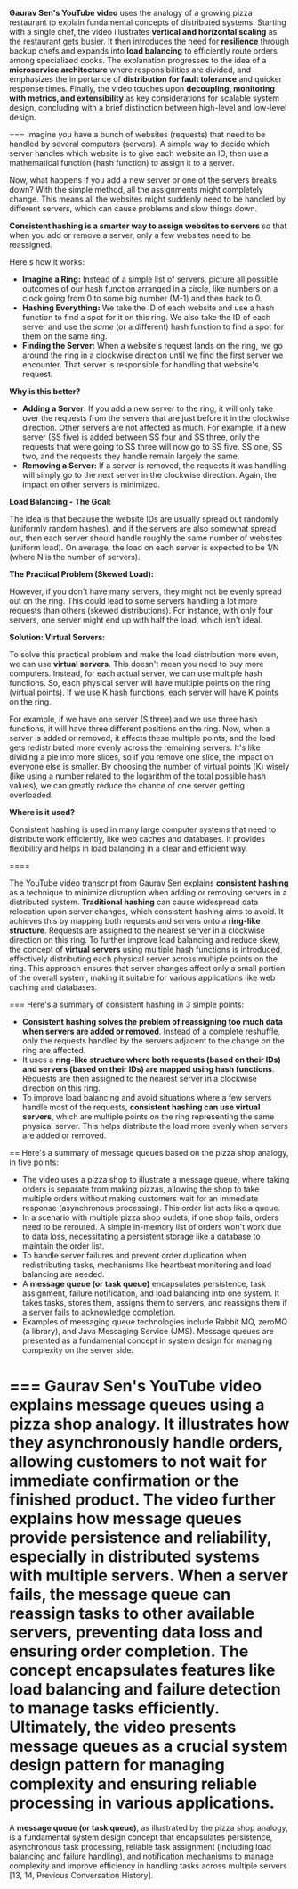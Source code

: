 **Gaurav Sen's YouTube video** uses the analogy of a growing pizza restaurant to explain fundamental concepts of distributed systems. Starting with a single chef, the video illustrates **vertical and horizontal scaling** as the restaurant gets busier. It then introduces the need for **resilience** through backup chefs and expands into **load balancing** to efficiently route orders among specialized cooks. The explanation progresses to the idea of a **microservice architecture** where responsibilities are divided, and emphasizes the importance of **distribution for fault tolerance** and quicker response times. Finally, the video touches upon **decoupling, monitoring with metrics, and extensibility** as key considerations for scalable system design, concluding with a brief distinction between high-level and low-level design.

===
Imagine you have a bunch of websites (requests) that need to be handled by several computers (servers). A simple way to decide which server handles which website is to give each website an ID, then use a mathematical function (hash function) to assign it to a server.

Now, what happens if you add a new server or one of the servers breaks down? With the simple method, all the assignments might completely change. This means all the websites might suddenly need to be handled by different servers, which can cause problems and slow things down.

**Consistent hashing is a smarter way to assign websites to servers** so that when you add or remove a server, only a few websites need to be reassigned.

Here's how it works:

*   **Imagine a Ring:** Instead of a simple list of servers, picture all possible outcomes of our hash function arranged in a circle, like numbers on a clock going from 0 to some big number (M-1) and then back to 0.
*   **Hashing Everything:** We take the ID of each website and use a hash function to find a spot for it on this ring. We also take the ID of each server and use the *same* (or a different) hash function to find a spot for them on the same ring.
*   **Finding the Server:** When a website's request lands on the ring, we go around the ring in a clockwise direction until we find the first server we encounter. That server is responsible for handling that website's request.

**Why is this better?**

*   **Adding a Server:** If you add a new server to the ring, it will only take over the requests from the servers that are just before it in the clockwise direction. Other servers are not affected as much. For example, if a new server (SS five) is added between SS four and SS three, only the requests that were going to SS three will now go to SS five. SS one, SS two, and the requests they handle remain largely the same.
*   **Removing a Server:** If a server is removed, the requests it was handling will simply go to the next server in the clockwise direction. Again, the impact on other servers is minimized.

**Load Balancing - The Goal:**

The idea is that because the website IDs are usually spread out randomly (uniformly random hashes), and if the servers are also somewhat spread out, then each server should handle roughly the same number of websites (uniform load). On average, the load on each server is expected to be 1/N (where N is the number of servers).

**The Practical Problem (Skewed Load):**

However, if you don't have many servers, they might not be evenly spread out on the ring. This could lead to some servers handling a lot more requests than others (skewed distributions). For instance, with only four servers, one server might end up with half the load, which isn't ideal.

**Solution: Virtual Servers:**

To solve this practical problem and make the load distribution more even, we can use **virtual servers**. This doesn't mean you need to buy more computers. Instead, for each actual server, we can use multiple hash functions. So, each physical server will have multiple points on the ring (virtual points). If we use K hash functions, each server will have K points on the ring.

For example, if we have one server (S three) and we use three hash functions, it will have three different positions on the ring. Now, when a server is added or removed, it affects these multiple points, and the load gets redistributed more evenly across the remaining servers. It's like dividing a pie into more slices, so if you remove one slice, the impact on everyone else is smaller. By choosing the number of virtual points (K) wisely (like using a number related to the logarithm of the total possible hash values), we can greatly reduce the chance of one server getting overloaded.

**Where is it used?**

Consistent hashing is used in many large computer systems that need to distribute work efficiently, like web caches and databases. It provides flexibility and helps in load balancing in a clear and efficient way.

====

The YouTube video transcript from Gaurav Sen explains **consistent hashing** as a technique to minimize disruption when adding or removing servers in a distributed system. **Traditional hashing** can cause widespread data relocation upon server changes, which consistent hashing aims to avoid. It achieves this by mapping both requests and servers onto a **ring-like structure**. Requests are assigned to the nearest server in a clockwise direction on this ring. To further improve load balancing and reduce skew, the concept of **virtual servers** using multiple hash functions is introduced, effectively distributing each physical server across multiple points on the ring. This approach ensures that server changes affect only a small portion of the overall system, making it suitable for various applications like web caching and databases.


===
Here's a summary of consistent hashing in 3 simple points:

*   **Consistent hashing solves the problem of reassigning too much data when servers are added or removed**. Instead of a complete reshuffle, only the requests handled by the servers adjacent to the change on the ring are affected.
*   It uses a **ring-like structure where both requests (based on their IDs) and servers (based on their IDs) are mapped using hash functions**. Requests are then assigned to the nearest server in a clockwise direction on this ring.
*   To improve load balancing and avoid situations where a few servers handle most of the requests, **consistent hashing can use virtual servers**, which are multiple points on the ring representing the same physical server. This helps distribute the load more evenly when servers are added or removed.

==
Here's a summary of message queues based on the pizza shop analogy, in five points:

*   The video uses a pizza shop to illustrate a message queue, where taking orders is separate from making pizzas, allowing the shop to take multiple orders without making customers wait for an immediate response (asynchronous processing). This order list acts like a queue.
*   In a scenario with multiple pizza shop outlets, if one shop fails, orders need to be rerouted. A simple in-memory list of orders won't work due to data loss, necessitating a persistent storage like a database to maintain the order list.
*   To handle server failures and prevent order duplication when redistributing tasks, mechanisms like heartbeat monitoring and load balancing are needed.
*   A **message queue (or task queue)** encapsulates persistence, task assignment, failure notification, and load balancing into one system. It takes tasks, stores them, assigns them to servers, and reassigns them if a server fails to acknowledge completion.
*   Examples of messaging queue technologies include Rabbit MQ, zeroMQ (a library), and Java Messaging Service (JMS). Message queues are presented as a fundamental concept in system design for managing complexity on the server side.

===
**Gaurav Sen's YouTube video explains message queues using a pizza shop analogy.** It illustrates how they asynchronously handle orders, allowing customers to not wait for immediate confirmation or the finished product. **The video further explains how message queues provide persistence and reliability, especially in distributed systems with multiple servers.** When a server fails, the message queue can reassign tasks to other available servers, preventing data loss and ensuring order completion. **The concept encapsulates features like load balancing and failure detection to manage tasks efficiently.** Ultimately, the video presents message queues as a crucial system design pattern for managing complexity and ensuring reliable processing in various applications.
==
A **message queue (or task queue)**, as illustrated by the pizza shop analogy, is a fundamental system design concept that encapsulates persistence, asynchronous task processing, reliable task assignment (including load balancing and failure handling), and notification mechanisms to manage complexity and improve efficiency in handling tasks across multiple servers [13, 14, Previous Conversation History].
